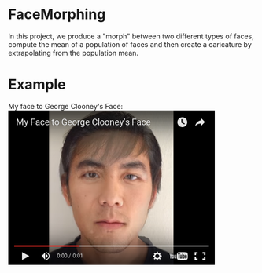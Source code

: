 # FaceMorphing
In this project, we produce a "morph" between two different types of faces, compute the mean of a population of faces and then create a caricature by extrapolating from the population mean.

# Example
My face to George Clooney's Face:
[![Example video](https://raw.githubusercontent.com/h-wang94/FaceMorphing/master/example.png)](https://youtu.be/Tj9_7WxG6Bg)
